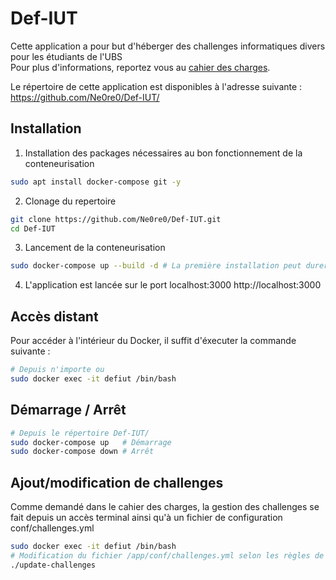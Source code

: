 # Def-IUT

Cette application a pour but d'héberger des challenges informatiques divers pour les étudiants de l'UBS  
Pour plus d'informations, reportez vous au [cahier des charges](./documents/cahier_des_charges.pdf).

Le répertoire de cette application est disponibles à l'adresse suivante : https://github.com/Ne0re0/Def-IUT/


## Installation

1. Installation des packages nécessaires au bon fonctionnement de la conteneurisation
```bash
sudo apt install docker-compose git -y
```
2. Clonage du repertoire
```bash
git clone https://github.com/Ne0re0/Def-IUT.git
cd Def-IUT
```

3. Lancement de la conteneurisation
```bash
sudo docker-compose up --build -d # La première installation peut durer un certain moment en fonction de votre débit
```

4. L'application est lancée sur le port localhost:3000 http://localhost:3000

## Accès distant
Pour accéder à l'intérieur du Docker, il suffit d'éxecuter la commande suivante : 
```bash
# Depuis n'importe ou
sudo docker exec -it defiut /bin/bash
```

## Démarrage / Arrêt 
```bash
# Depuis le répertoire Def-IUT/
sudo docker-compose up   # Démarrage
sudo docker-compose down # Arrêt
```

## Ajout/modification de challenges
Comme demandé dans le cahier des charges, la gestion des challenges se fait depuis un accès terminal ainsi qu'à un fichier de configuration conf/challenges.yml
```bash
sudo docker exec -it defiut /bin/bash
# Modification du fichier /app/conf/challenges.yml selon les règles de sa documentation (à l'intérieur du fichier)
./update-challenges
```